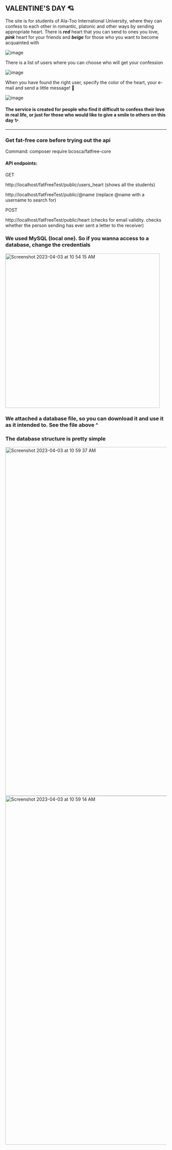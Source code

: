 ## VALENTINE'S DAY :cupid:

The site is for students of Ala-Too International University, where they can confess to each other in romantic, platonic and other ways by sending appropriate heart. There is ***red*** heart that you can send to ones you love, ***pink*** heart for your friends and ***beige*** for those who you want to become acquainted with 

![image](https://user-images.githubusercontent.com/100151471/229346002-6f180b50-5372-4544-a8b4-b1433d07a046.png)

There is a list of users where you can choose who will get your confession

![image](https://user-images.githubusercontent.com/100151471/229346138-db0e5512-fa8a-4904-b0f4-2a1b870fadf5.png)


When you have found the right user, specify the color of the heart, your e-mail and send a little message! 	:heart_decoration:

![image](https://user-images.githubusercontent.com/100151471/229346625-ebfd9053-e92d-4ebe-a466-e2b675bbd77b.png)

#### The service is created for people who find it difficult to confess their love in real life, or just for those who would like to give a smile to others on this day :sparkles:	
****
### Get fat-free core before trying out the api 
Command: composer require bcosca/fatfree-core

#### API endpoints:
GET

http://localhost/fatFreeTest/public/users_heart (shows all the students)

http://localhost/fatFreeTest/public/@name (replace @name with a username to search for)

POST

http://localhost/fatFreeTest/public/heart (checks for email validity. checks whether the person sending has ever sent a letter to the receiver)

### We used MySQL (local one). So if you wanna access to a database, change the credentials 
<img width="482" alt="Screenshot 2023-04-03 at 10 54 15 AM" src="https://user-images.githubusercontent.com/100344808/229415072-efdb5319-ca1a-4441-8646-12631620bdc0.png">

### We attached a database file, so you can download it and use it as it intended to. See the file above ^

### The database structure is pretty simple 
<img width="1088" alt="Screenshot 2023-04-03 at 10 59 37 AM" src="https://user-images.githubusercontent.com/100344808/229415498-d2db2f36-a89c-4527-9821-930bba97fb70.png">
<img width="1088" alt="Screenshot 2023-04-03 at 10 59 14 AM" src="https://user-images.githubusercontent.com/100344808/229415516-4e2deebb-56b8-4e16-b33b-382ceeb24fb5.png">

